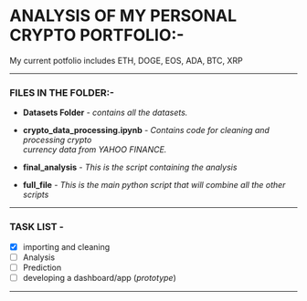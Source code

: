 # **ANALYSIS OF MY PERSONAL CRYPTO PORTFOLIO:-**
My current potfolio includes ETH, DOGE, EOS, ADA, BTC, XRP
____________________________________________________________________________________________________________________________________________________________________

### **FILES IN THE FOLDER:-**

* **Datasets Folder** - *contains all the datasets.*

* **crypto_data_processing.ipynb** - *Contains code for cleaning and processing crypto \
                                      currency data from YAHOO FINANCE.*

* **final_analysis** - *This is the script containing the analysis*

* **full_file** - *This is the main python script that will combine all the other scripts*
____________________________________________________________________________________________________________________________________________________________________
### **TASK LIST** -
- [x] importing and cleaning
- [ ] Analysis
- [ ] Prediction
- [ ] developing a dashboard/app (*prototype*)
____________________________________________________________________________________________________________________________________________________________________

